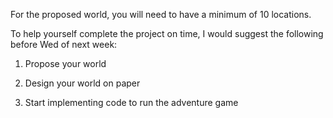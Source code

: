 For the proposed world, you will need to have a minimum of 10 locations.

To help yourself complete the project on time, I would suggest the following before Wed of next week:

1) Propose your world

2) Design your world on paper

3) Start implementing code to run the adventure game
